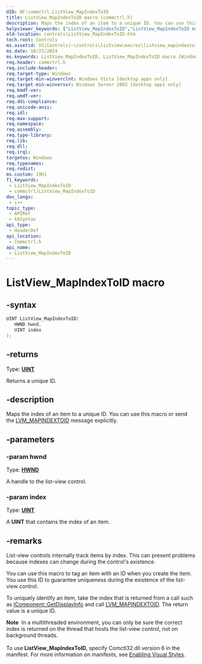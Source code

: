 ```yaml
---
UID: NF:commctrl.ListView_MapIndexToID
title: ListView_MapIndexToID macro (commctrl.h)
description: Maps the index of an item to a unique ID. You can use this macro or send the LVM_MAPINDEXTOID message explicitly.
helpviewer_keywords: ["ListView_MapIndexToID","ListView_MapIndexToID macro [Windows Controls]","_win32_ListView_MapIndexToID","_win32_ListView_MapIndexToID_cpp","commctrl/ListView_MapIndexToID","controls.ListView_MapIndexToID","controls._win32_ListView_MapIndexToID"]
old-location: controls\ListView_MapIndexToID.htm
tech.root: Controls
ms.assetid: VS|Controls|~\controls\listview\macros\listview_mapindextoid.htm
ms.date: 10/21/2024
ms.keywords: ListView_MapIndexToID, ListView_MapIndexToID macro [Windows Controls], _win32_ListView_MapIndexToID, _win32_ListView_MapIndexToID_cpp, commctrl/ListView_MapIndexToID, controls.ListView_MapIndexToID, controls._win32_ListView_MapIndexToID
req.header: commctrl.h
req.include-header: 
req.target-type: Windows
req.target-min-winverclnt: Windows Vista [desktop apps only]
req.target-min-winversvr: Windows Server 2003 [desktop apps only]
req.kmdf-ver: 
req.umdf-ver: 
req.ddi-compliance: 
req.unicode-ansi: 
req.idl: 
req.max-support: 
req.namespace: 
req.assembly: 
req.type-library: 
req.lib: 
req.dll: 
req.irql: 
targetos: Windows
req.typenames: 
req.redist: 
ms.custom: 19H1
f1_keywords:
 - ListView_MapIndexToID
 - commctrl/ListView_MapIndexToID
dev_langs:
 - c++
topic_type:
 - APIRef
 - kbSyntax
api_type:
 - HeaderDef
api_location:
 - Commctrl.h
api_name:
 - ListView_MapIndexToID
---
```


# ListView_MapIndexToID macro

## -syntax

```cpp
UINT ListView_MapIndexToID(
   HWND hwnd,
   UINT index
);
```

## -returns

Type: **[UINT](/windows/desktop/winprog/windows-data-types)**

Returns a unique ID.


## -description

Maps the index of an item to a unique ID. You can use this macro or send the <a href="/windows/desktop/Controls/lvm-mapindextoid">LVM_MAPINDEXTOID</a> message explicitly.

## -parameters

### -param hwnd

Type: <b><a href="/windows/desktop/WinProg/windows-data-types">HWND</a></b>

A handle to the list-view control.

### -param index

Type: <b><a href="/windows/desktop/WinProg/windows-data-types">UINT</a></b>

A <b>UINT</b> that contains the index of an item.

## -remarks

List-view controls internally track items by index. This can present problems because indexes can change during the control's existence.

You can use this macro to tag an item with an ID when you create the item. You use this ID to guarantee uniqueness during the existence of the list-view control.   
		

To uniquely identify an item, take the index that is returned from a call such as <a href="/windows/desktop/api/mmc/nf-mmc-icomponent-getdisplayinfo">IComponent::GetDisplayInfo</a> and call <a href="/windows/desktop/Controls/lvm-mapindextoid">LVM_MAPINDEXTOID</a>. The return value is a unique ID.
		

<div class="alert"><b>Note</b>  In a multithreaded environment, you can only be sure the correct index is returned on the thread that hosts the list-view control, not on background threads.</div>
<div> </div>
To use <b>ListView_MapIndexToID</b>, specify Comctl32.dll version 6 in the manifest. For more information on manifests, see <a href="/windows/desktop/Controls/cookbook-overview">Enabling Visual Styles</a>.
